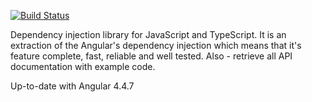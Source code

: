 [![Build Status](https://travis-ci.org/KostyaTretyak/ts-di.svg?branch=master)](https://travis-ci.org/KostyaTretyak/ts-di)

Dependency injection library for JavaScript and TypeScript. It is an extraction of the Angular's dependency injection which means that it's feature complete, fast, reliable and well tested. Also - retrieve all API documentation with example code.

Up-to-date with Angular 4.4.7